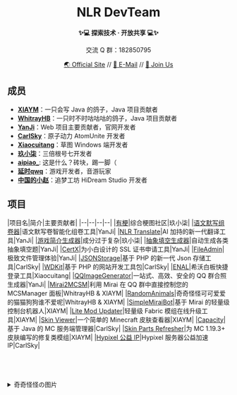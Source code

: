 
<!--  





  ⚠ 内部成员请注意
  修改本文件时请同步更新 NLR-DevTeam/Website-V2 存储库的信息、或联系 Web 开发者协助更新
  以确保 Github 主页和官方网站中相关信息同步





-->

<h1 align=center>NLR DevTeam</h1>
<p align=center><b>✨💻 探索技术 · 开放共享 💻✨</b></p>
<p align=center>交流 Q 群：182850795</p>
<p align=center>
  <a href="//www.nlrdev.top" target="_blank">🌏 Official Site</a> //
  <a href="mailto:contact@nlrdev.top">📧 E-Mail</a> // 
  <a href="//join.nlrdev.top" target="_blank">🐧 Join Us</a>
</p>

## 成员

- **[XIAYM](//xiaym.link)**：一只会写 Java 的鸽子，Java 项目贡献者
- **[WhitrayHB](//whitrayhb.top)**：一只时不时咕咕咕的鸽子，Java 项目贡献者
- **[YanJi](//i.simsv.com)**：Web 项目主要贡献者，官网开发者
- **[CarlSky](//carlsky.cn)**：原子动力 AtomUnite 开发者
- **[Xiaocuitang](//iceawa.com)**：草图 Windows 端开发者
- **[玖小柒](//jiuxiaoqi.top)**：三倍根号七开发者
- **[aipiao_](http://aipiao.fun)**: 这是什么？砖块，踢一脚（
- **[延时qwq](//data.yanshiqwq.cn)**：游戏开发者，音游玩家
- **[中国的小赵](//xiaozhao233.top)**：追梦工坊 HiDream Studio 开发者

## 项目


|项目名|简介|主要贡献者|
|--|--|--|--|
|[有梗](https://meme.nlrdev.top/)|综合梗图社区|玖小柒|
|[语文默写组卷器](https://dictation.nlrdev.top)|语文默写卷智能化组卷工具|YanJi|
|[NLR Translate](https://fanyi.nlrdev.top)|AI 加持的新一代翻译工具|YanJi|
|[游戏简介生成器](https://game-intro.nlrdev.top/)|成分过于复杂|玖小柒|
|[抽象填空生成器](https://cx.nlrdev.top)|自动生成各类抽象填空题|YanJi|
|[CertX](https://certx.nlrdev.top)|为小白设计的 SSL 证书申请工具|YanJi|
|[FileAdmin](https://fileadmin.top)|极致文件管理体验|YanJi|
|[JSONStorage](https://github.com/NLR-DevTeam/JsonStorage)|基于 PHP 的新一代 Json 存储工具|CarlSky|
|[WDKit](https://github.com/NLR-DevTeam/WDK)|基于 PHP 的网站开发工具包|CarlSky|
|[ENAL](https://enal.nlrdev.top)|希沃白板快捷登录工具|Xiaocuitang|
|[QQImageGenerator](https://github.com/NLR-DevTeam/QQImageGenerator)|一站式、高效、安全的 QQ 群合照生成器|YanJi|
|[Mirai2MCSM](https://github.com/NLR-DevTeam/Mirai2MCSM)|利用 Mirai 在 QQ 群中直接控制您的 MCSManager 面板|WhitrayHB & XIAYM|
|[RandomAnimals](https://github.com/NLR-DevTeam/RandomAnimalsRewrite)|奇奇怪怪可可爱爱的猫猫狗狗谁不爱呢|WhitrayHB & XIAYM|
|[SimpleMiraiBot](https://github.com/NLR-DevTeam/SimpleMiraiBot)|基于 Mirai 的轻量级控制台机器人|XIAYM|
|[Lite Mod Updater](https://github.com/NLR-DevTeam/LiteModUpdater)|轻量级 Fabric 模组在线升级工具|XIAYM|
|[Skin Viewer](https://github.com/NLR-DevTeam/SkinViewer)|一个简单的 Minecraft 皮肤查看器|XIAYM|
|[Capacity](https://github.com/NLR-DevTeam/Capacity)|基于 Java 的 MC 服务端管理器|CarlSky|
|[Skin Parts Refresher](https://github.com/NLR-DevTeam/SkinPartsRefresher)|为 MC 1.19.3+ 皮肤编写的修复类模组|XIAYM|
|[Hypixel 公益 IP](https://sendx.arkpowered.cn)|Hypixel 服务器公益加速 IP|CarlSky|

<br/>

#  

<details>
  <summary>奇奇怪怪の图片</summary>
  <img src="https://static.nlrdev.top/developer-jued/whitrayhb.gif" width="25%"><img src="https://static.nlrdev.top/developer-jued/ray.gif" width="25%"><img src="https://static.nlrdev.top/developer-jued/yanji.gif" width="25%"><img src="https://static.nlrdev.top/developer-jued/xiaym.gif" width="25%">
  <img src="https://static.nlrdev.top/zhen-huo/jueXiaym.webp" width="25%"><img src="https://static.nlrdev.top/zhen-huo/jueXiaym.webp" width="25%"><img src="https://static.nlrdev.top/zhen-huo/jueXiaym.webp" width="25%"><img src="https://static.nlrdev.top/zhen-huo/nao.webp" width="25%">
</details>
